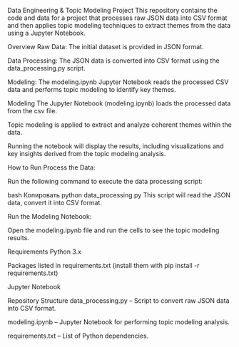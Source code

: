 Data Engineering & Topic Modeling Project
This repository contains the code and data for a project that processes raw JSON data into CSV format and then applies topic modeling techniques to extract themes from the data using a Jupyter Notebook.

Overview
Raw Data: The initial dataset is provided in JSON format.

Data Processing: The JSON data is converted into CSV format using the data_processing.py script.

Modeling: The modeling.ipynb Jupyter Notebook reads the processed CSV data and performs topic modeling to identify key themes.



Modeling
The Jupyter Notebook (modeling.ipynb) loads the processed data from the csv file.

Topic modeling is applied to extract and analyze coherent themes within the data.

Running the notebook will display the results, including visualizations and key insights derived from the topic modeling analysis.

How to Run
Process the Data:

Run the following command to execute the data processing script:

bash
Копировать
python data_processing.py
This script will read the JSON data, convert it into CSV format.

Run the Modeling Notebook:

Open the modeling.ipynb file and run the cells to see the topic modeling results.

Requirements
Python 3.x

Packages listed in requirements.txt (install them with pip install -r requirements.txt)

Jupyter Notebook

Repository Structure
data_processing.py – Script to convert raw JSON data into CSV format.

modeling.ipynb – Jupyter Notebook for performing topic modeling analysis.

requirements.txt – List of Python dependencies.
